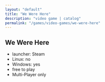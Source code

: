 ```yaml
---
layout: "default"
title: "We Were Here"
description: "video game | catalog"
permalink: "/games/video-games/we-were-here"
---
```


## We Were Here

- launcher: Steam
- Linux: no
- Windows: yes
- free to play
- Multi-Player only
